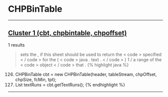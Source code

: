 # CHPBinTable

***

## [Cluster 1 (cbt, chpbintable, chpoffset)](./1)
1 results
> sets the , if this sheet should be used to return the < code > specified < / code > for the ( < code > java . text . < / code > ) 1 / a range of the < code > object < / code > that . 
{% highlight java %}
126. CHPBinTable cbt = new CHPBinTable(header, tableStream, chpOffset, chpSize, fcMin, tpt);
136. List textRuns = cbt.getTextRuns();
{% endhighlight %}

***

